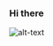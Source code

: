 ### Hi there 
<!--
<img src="https://emojis.slackmojis.com/emojis/images/1578512858/7452/danceydoge.gif?1578512858" width="50" height="50"/>
**ArnoldoJr/ArnoldoJr** is a ✨ _special_ ✨ repository because its `README.md` (this file) appears on your GitHub profile.

Here are some ideas to get you started:

- 🔭 I’m currently working on ...
- 🌱 I’m currently learning ...
- 👯 I’m looking to collaborate on ...
- 🤔 I’m looking for help with ...
- 💬 Ask me about ...
- 📫 How to reach me: ...
- 😄 Pronouns: ...
- ⚡ Fun fact: ...
-->
 ![alt-text](https://media.giphy.com/media/fUXZfIDUl8K7lJJ9KK/giphy.gif)
